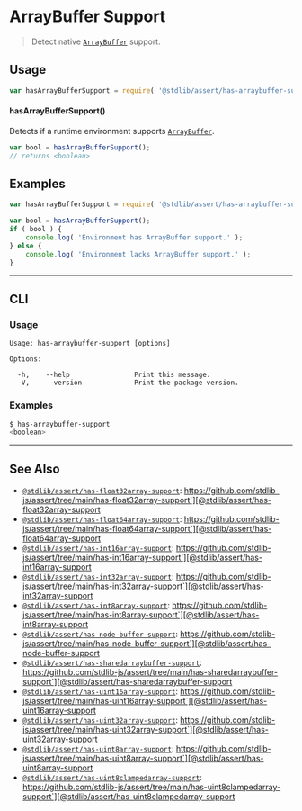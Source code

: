 <!--

@license Apache-2.0

Copyright (c) 2018 The Stdlib Authors.

Licensed under the Apache License, Version 2.0 (the "License");
you may not use this file except in compliance with the License.
You may obtain a copy of the License at

   http://www.apache.org/licenses/LICENSE-2.0

Unless required by applicable law or agreed to in writing, software
distributed under the License is distributed on an "AS IS" BASIS,
WITHOUT WARRANTIES OR CONDITIONS OF ANY KIND, either express or implied.
See the License for the specific language governing permissions and
limitations under the License.

-->

# ArrayBuffer Support

> Detect native [`ArrayBuffer`][mdn-arraybuffer] support.

<section class="usage">

## Usage

```javascript
var hasArrayBufferSupport = require( '@stdlib/assert/has-arraybuffer-support' );
```

#### hasArrayBufferSupport()

Detects if a runtime environment supports [`ArrayBuffer`][mdn-arraybuffer].

```javascript
var bool = hasArrayBufferSupport();
// returns <boolean>
```

</section>

<!-- /.usage -->

<section class="examples">

## Examples

<!-- eslint no-undef: "error" -->

```javascript
var hasArrayBufferSupport = require( '@stdlib/assert/has-arraybuffer-support' );

var bool = hasArrayBufferSupport();
if ( bool ) {
    console.log( 'Environment has ArrayBuffer support.' );
} else {
    console.log( 'Environment lacks ArrayBuffer support.' );
}
```

</section>

<!-- /.examples -->

* * *

<section class="cli">

## CLI

<section class="usage">

### Usage

```text
Usage: has-arraybuffer-support [options]

Options:

  -h,    --help                Print this message.
  -V,    --version             Print the package version.
```

</section>

<!-- /.usage -->

<section class="examples">

### Examples

```bash
$ has-arraybuffer-support
<boolean>
```

</section>

<!-- /.examples -->

</section>

<!-- /.cli -->

<!-- Section for related `stdlib` packages. Do not manually edit this section, as it is automatically populated. -->

<section class="related">

* * *

## See Also

-   [`@stdlib/assert/has-float32array-support`][@stdlib/assert/has-float32array-support]: https://github.com/stdlib-js/assert/tree/main/has-float32array-support`][@stdlib/assert/has-float32array-support
-   [`@stdlib/assert/has-float64array-support`][@stdlib/assert/has-float64array-support]: https://github.com/stdlib-js/assert/tree/main/has-float64array-support`][@stdlib/assert/has-float64array-support
-   [`@stdlib/assert/has-int16array-support`][@stdlib/assert/has-int16array-support]: https://github.com/stdlib-js/assert/tree/main/has-int16array-support`][@stdlib/assert/has-int16array-support
-   [`@stdlib/assert/has-int32array-support`][@stdlib/assert/has-int32array-support]: https://github.com/stdlib-js/assert/tree/main/has-int32array-support`][@stdlib/assert/has-int32array-support
-   [`@stdlib/assert/has-int8array-support`][@stdlib/assert/has-int8array-support]: https://github.com/stdlib-js/assert/tree/main/has-int8array-support`][@stdlib/assert/has-int8array-support
-   [`@stdlib/assert/has-node-buffer-support`][@stdlib/assert/has-node-buffer-support]: https://github.com/stdlib-js/assert/tree/main/has-node-buffer-support`][@stdlib/assert/has-node-buffer-support
-   [`@stdlib/assert/has-sharedarraybuffer-support`][@stdlib/assert/has-sharedarraybuffer-support]: https://github.com/stdlib-js/assert/tree/main/has-sharedarraybuffer-support`][@stdlib/assert/has-sharedarraybuffer-support
-   [`@stdlib/assert/has-uint16array-support`][@stdlib/assert/has-uint16array-support]: https://github.com/stdlib-js/assert/tree/main/has-uint16array-support`][@stdlib/assert/has-uint16array-support
-   [`@stdlib/assert/has-uint32array-support`][@stdlib/assert/has-uint32array-support]: https://github.com/stdlib-js/assert/tree/main/has-uint32array-support`][@stdlib/assert/has-uint32array-support
-   [`@stdlib/assert/has-uint8array-support`][@stdlib/assert/has-uint8array-support]: https://github.com/stdlib-js/assert/tree/main/has-uint8array-support`][@stdlib/assert/has-uint8array-support
-   [`@stdlib/assert/has-uint8clampedarray-support`][@stdlib/assert/has-uint8clampedarray-support]: https://github.com/stdlib-js/assert/tree/main/has-uint8clampedarray-support`][@stdlib/assert/has-uint8clampedarray-support

</section>

<!-- /.related -->

<!-- Section for all links. Make sure to keep an empty line after the `section` element and another before the `/section` close. -->

<section class="links">

[mdn-arraybuffer]: https://developer.mozilla.org/en-US/docs/Web/JavaScript/Reference/Global_Objects/ArrayBuffer

<!-- <related-links> -->

[@stdlib/assert/has-float32array-support]: https://github.com/stdlib-js/assert/tree/main/has-float32array-support

[@stdlib/assert/has-float64array-support]: https://github.com/stdlib-js/assert/tree/main/has-float64array-support

[@stdlib/assert/has-int16array-support]: https://github.com/stdlib-js/assert/tree/main/has-int16array-support

[@stdlib/assert/has-int32array-support]: https://github.com/stdlib-js/assert/tree/main/has-int32array-support

[@stdlib/assert/has-int8array-support]: https://github.com/stdlib-js/assert/tree/main/has-int8array-support

[@stdlib/assert/has-node-buffer-support]: https://github.com/stdlib-js/assert/tree/main/has-node-buffer-support

[@stdlib/assert/has-sharedarraybuffer-support]: https://github.com/stdlib-js/assert/tree/main/has-sharedarraybuffer-support

[@stdlib/assert/has-uint16array-support]: https://github.com/stdlib-js/assert/tree/main/has-uint16array-support

[@stdlib/assert/has-uint32array-support]: https://github.com/stdlib-js/assert/tree/main/has-uint32array-support

[@stdlib/assert/has-uint8array-support]: https://github.com/stdlib-js/assert/tree/main/has-uint8array-support

[@stdlib/assert/has-uint8clampedarray-support]: https://github.com/stdlib-js/assert/tree/main/has-uint8clampedarray-support

<!-- </related-links> -->

</section>

<!-- /.links -->
